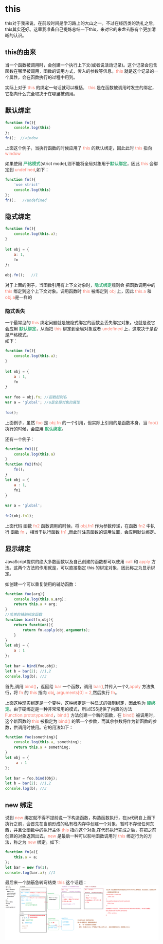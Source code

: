 # this
this对于我来说，在前段时间是学习路上的大山之一，不过在经历类的洗礼之后，this其实还好。这章我准备自己提炼总结一下this，来对它的来龙去脉有个更加清晰的认识。

## this的由来
当一个函数被调用时，会创建一个执行上下文(或者说活动记录)。这个记录会包含函数在哪里被调用，函数的调用方式，传入的参数等信息。<font color="#FA8072">this</font> 就是这个记录的一个属性，会在函数执行的过程中用到。

实际上对于 <font color="#FA8072">this</font> 的绑定一句话就可以概括， <font color="#FA8072">this</font> 是在函数被调用时发生的绑定，它指向什么完全取决于在哪里被调用。

## 默认绑定
```js
function fn(){
	console.log(this) 
};
fn();  //window 
```
上面这个例子，当执行函数的时候应用了 <font color="#FA8072"> this</font> 的默认绑定，因此此时 <font color="#FA8072"> this</font> 指向 <font color="#FA8072"> window</font>

如果使用 <font color="#3EAF7C">**严格模式**</font>(strict mode),则不能将全局对象用于<font color="#3EAF7C">**默认绑定**</font>，因此 <font color="#FA8072">this</font> 会绑定到 <font color="#FA8072">undefined</font>,如下：
```js
function fn(){
    'use strict'
	console.log(this) 
};
fn();   //undefined
```

## 隐式绑定
```js
function fn(){
	console.log(this.a);
}

let obj = {
	a: 1,
	fn
};

obj.fn();   //1
```
对于上面的例子，当函数引用有上下文对象时，<font color="#3EAF7C">**隐式绑定**</font>规则会 把函数调用中的 <font color="#FA8072">this</font> 绑定到这个上下文对象。调用函数时 <font color="#FA8072">this</font> 被绑定到 <font color="#FA8072">obj</font> 上，因此 <font color="#FA8072">this.a</font> 和 <font color="#FA8072">obj.a</font >是一样的

### 隐式丢失
一个最常见的 <font color="#FA8072">this</font> 绑定问题就是被隐式绑定的函数会丢失绑定对象，也就是说它会应用 <font color="#3EAF7C">**默认绑定**</font>，从而把 <font color="#FA8072">this</font> 绑定到全局对象或者 <font color="#FA8072">undefined</font> 上，这取决于是否是严格模式。  
如下：
```js
function fn(){
    console.log(this.a);
}

let obj = {
    a : 1,
    fn
}

var foo = obj.fn; //函数起别名
var a = 'global'; //a是全局对象的属性

foo();
```
上面例子，虽然 <font color="#FA8072">foo</font> 是 <font color="#FA8072">obj.fn</font> 的一个引用，但实际上引用的是函数本身，当 <font color="#FA8072">foo()</font> 执行的时候，会应用 <font color="#3EAF7C">**默认绑定**</font>。

还有一个例子：
```js
function fn1(){
	console.log(this.a)
}
function fn2(fn){
	fn();
}
let obj = {
	a : 1,
	fn1
}

var a = 'global';

fn2(obj.fn1);
```
上面代码 函数 <font color="#FA8072">fn2</font> 函数调用的时候，将 <font color="#FA8072">obj.fn1</font> 作为参数传递，在函数 <font color="#FA8072">fn2</font> 中执行 函数 <font color="#FA8072">fn</font> ，相当于执行函数 <font color="#FA8072">fn1</font> ,而此时注意函数的调用位置，会应用默认绑定。

## 显示绑定
JavaScript提供的绝大多数函数以及自己创建的函数都可以使用 <font color="#FA8072">call</font> 和 <font color="#FA8072">apply</font> 方法。这两个方法的作用就是，可以直接指定 this 的绑定对象，因此称之为显示绑定。

如创建一个可以重复使用的辅助函数：
```js
function foo(arg){
    console.log(this.a,arg);
    return this.a + arg;
}
//简单的辅助绑定函数
function bind(fn,obj){
    return function(){
        return fn.apply(obj,arguments);
    }
}
let obj = {
    a : 1
};

let bar = bind(foo,obj);
let b = bar(2); //1,2
console.log(b); //3
```
首先,调用 <font color="#FA8072">bind()</font>，返回给 <font color="#FA8072">bar</font> 一个函数，调用 <font color="#FA8072">bar()</font>,并传入一个2,<font color="#FA8072">apply</font> 方法执行，将 <font color="#FA8072">fn</font> 的 <font color="#FA8072">this</font> 指向 <font color="#FA8072">obj</font>, <font color="#FA8072">arguments[0] = 2</font>,然后执行 <font color="#FA8072">fn</font>。

上面这种现实绑定是一个变种，这种绑定是一种显式的强制绑定，因此称为 <font color="#3EAF7C">**硬绑定**</font>。由于硬绑定是一种非常常用的模式，所以ES5提供了内置的方法 <font color="#FA8072">Function.prototype.bind</font>，<font color="#FA8072">bind()</font> 方法创建一个新的函数，在 <font color="#FA8072">bind()</font> 被调用时，这个新函数的 <font color="#FA8072">this</font> 被指定为 <font color="#FA8072">bind()</font> 的第一个参数，而其余参数将作为新函数的参数，供调用时使用。它的用法如下：
```js
function foo(something){
    console.log(this.a, something);
    return this.a + something;
}
let obj = {
     a : 1
};

let bar = foo.bind(Obj);
let b = bar(2); //1,2
console.log(b); //3
```

## new 绑定
说到 <font color="#FA8072">new</font> 绑定就不得不提前说一下构造函数，构造函数执行，在js代码自上而下执行之前，会首先在当前形成的私有栈内存中创建一个对象，暂时不存储任何东西，并且让函数中的执行主体 <font color="#FA8072">this</font> 指向这个对象,在代码执行完成之后，在把之前创建的对象返回出去。<font color="#FA8072">new </font> 是最后一种可以影响函数调用时 <font color="#FA8072">this</font> 绑定行为的方法，称之为 <font color="#FA8072">new</font> 绑定。如下:
```js
function fn(a){
    this.a = a;
};
let bar = new fn(1);
console.log(bar.a); //1
```
最后来一个脑筋急转弯结束 <font color="#FA8072">this</font> 这个话题：
<a data-fancybox title="image" href="/blog/assets/img/this.6cedc24f.jpg">![this](./imgs/this.jpg)</a>